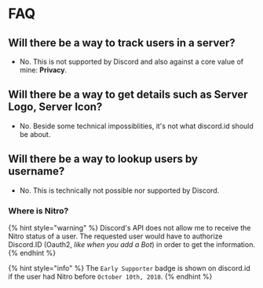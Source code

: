 # FAQ

## Will there be a way to track users in a server?

* No. This is not supported by Discord and also against a core value of mine: **Privacy**. 

## Will there be a way to get details such as Server Logo, Server Icon?

* No. Beside some technical impossiblities, it's not what discord.id should be about.

## Will there be a way to lookup users by username?

* No. This is technically not possible nor supported by Discord.

### Where is Nitro?

{% hint style="warning" %}
Discord's API does not allow me to receive the Nitro status of a user. The requested user would have to authorize Discord.ID \(Oauth2, _like when you add a Bot_\) in order to get the information.
{% endhint %}

{% hint style="info" %}
The `Early Supporter` badge is shown on discord.id if the user had Nitro before `October 10th, 2018`.
{% endhint %}

